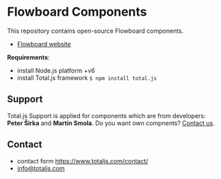 # Flowboard Components

This repository contains open-source Flowboard components.

- [Flowboard website](https://www.totaljs.com/flowboard/)

__Requirements__:

- install Node.js platform +v6
- install Total.js framework `$ npm install total.js`

## Support

Total.js Support is applied for components which are from developers: __Peter Širka__ and __Martin Smola__. Do you want own compnents? [Contact us](https://www.totaljs.com/contact/).

## Contact

- contact form <https://www.totaljs.com/contact/>
- <info@totaljs.com>
